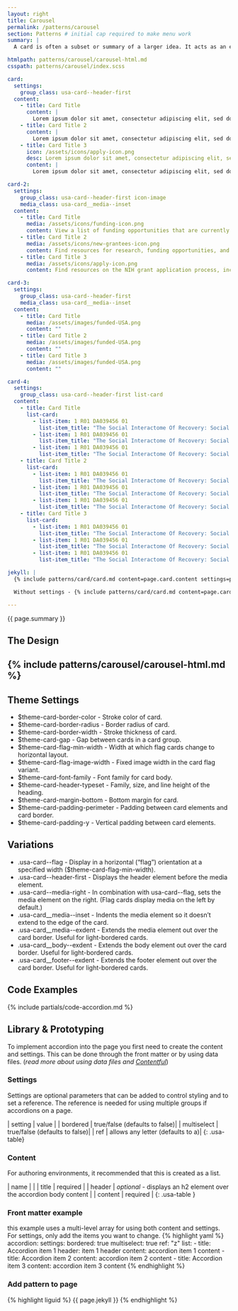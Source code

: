 ```yaml
---
layout: right
title: Carousel
permalink: /patterns/carousel
section: Patterns # initial cap required to make menu work
summary: |
  A card is often a subset or summary of a larger idea. It acts as an entry point to more detailed information. This summary can contain a variety of content types, such as text, images and multimedia, or buttons and links.

htmlpath: patterns/carousel/carousel-html.md
csspath: patterns/carousel/index.scss

card:
  settings:
    group_class: usa-card--header-first
  content:
    - title: Card Title
      content: |
        Lorem ipsum dolor sit amet, consectetur adipiscing elit, sed do eiusmod tempor incididunt ut labore et dolore magna aliqua. Ut enim ad minim veniam, quis nostrud exercitation ullamco laboris nisi ut aliquip ex ea commodo consequat.
    - title: Card Title 2
      content: |
        Lorem ipsum dolor sit amet, consectetur adipiscing elit, sed do eiusmod tempor incididunt ut labore et dolore magna aliqua. Ut enim ad minim veniam, quis nostrud exercitation ullamco laboris nisi ut aliquip ex ea commodo consequat.
    - title: Card Title 3
      icon: /assets/icons/apply-icon.png
      desc: Lorem ipsum dolor sit amet, consectetur adipiscing elit, sed do eiusmod tempor incididunt ut labore et dolore magna aliqua.
      content: |
        Lorem ipsum dolor sit amet, consectetur adipiscing elit, sed do eiusmod tempor incididunt ut labore et dolore magna aliqua. Ut enim ad minim veniam, quis nostrud exercitation ullamco laboris nisi ut aliquip ex ea commodo consequat.

card-2:
  settings:
    group_class: usa-card--header-first icon-image
    media_class: usa-card__media--inset
  content:
    - title: Card Title
      media: /assets/icons/funding-icon.png
      content: View a list of funding opportunities that are currently accepting applications.
    - title: Card Title 2
      media: /assets/icons/new-grantees-icon.png
      content: Find resources for research, funding opportunities, and workshops that may be helpful to new and early-stage investigators.
    - title: Card Title 3
      media: /assets/icons/apply-icon.png
      content: Find resources on the NIH grant application process, including application tips, forms, and instructions.

card-3:
  settings:
    group_class: usa-card--header-first
    media_class: usa-card__media--inset
  content:
    - title: Card Title
      media: /assets/images/funded-USA.png
      content: ""
    - title: Card Title 2
      media: /assets/images/funded-USA.png
      content: ""
    - title: Card Title 3
      media: /assets/images/funded-USA.png
      content: ""

card-4:
  settings:
    group_class: usa-card--header-first list-card
  content:
    - title: Card Title
      list-card:
        - list-item: 1 R01 DA039456 01
          list-item_title: "The Social Interactome Of Recovery: Social Media As Therapy Development"
        - list-item: 1 R01 DA039456 01
          list-item_title: "The Social Interactome Of Recovery: Social Media As Therapy Development"
        - list-item: 1 R01 DA039456 01
          list-item_title: "The Social Interactome Of Recovery: Social Media As Therapy Development"
    - title: Card Title 2
      list-card:
        - list-item: 1 R01 DA039456 01
          list-item_title: "The Social Interactome Of Recovery: Social Media As Therapy Development"
        - list-item: 1 R01 DA039456 01
          list-item_title: "The Social Interactome Of Recovery: Social Media As Therapy Development"
        - list-item: 1 R01 DA039456 01
          list-item_title: "The Social Interactome Of Recovery: Social Media As Therapy Development"
    - title: Card Title 3
      list-card:
        - list-item: 1 R01 DA039456 01
          list-item_title: "The Social Interactome Of Recovery: Social Media As Therapy Development"
        - list-item: 1 R01 DA039456 01
          list-item_title: "The Social Interactome Of Recovery: Social Media As Therapy Development"
        - list-item: 1 R01 DA039456 01
          list-item_title: "The Social Interactome Of Recovery: Social Media As Therapy Development"

jekyll: |
  {% include patterns/card/card.md content=page.card.content settings=page.card.settings %}

  Without settings - {% include patterns/card/card.md content=page.card.content %}

---
```

{{ page.summary }}

## The Design
{% include patterns/carousel/carousel-html.md %}
---

## Theme Settings
- $theme-card-border-color - Stroke color of card.
- $theme-card-border-radius - Border radius of card.
- $theme-card-border-width - Stroke thickness of card.
- $theme-card-gap - Gap between cards in a card group.
- $theme-card-flag-min-width - Width at which flag cards change to horizontal layout.
- $theme-card-flag-image-width - Fixed image width in the card flag variant.
- $theme-card-font-family - Font family for card body.
- $theme-card-header-typeset - Family, size, and line height of the heading.
- $theme-card-margin-bottom - Bottom margin for card.
- $theme-card-padding-perimeter - Padding between card elements and card border.
- $theme-card-padding-y - Vertical padding between card elements.

## Variations
- .usa-card--flag - Display in a horizontal (“flag”) orientation at a specified width ($theme-card-flag-min-width).
- .usa-card--header-first - Displays the header element before the media element.
- .usa-card--media-right - In combination with usa-card--flag, sets the media element on the right. (Flag cards display media on the left by default.)
- .usa-card__media--inset - Indents the media element so it doesn’t extend to the edge of the card.
- .usa-card__media--exdent - Extends the media element out over the card border. Useful for light-bordered cards.
- .usa-card__body--exdent - Extends the body element out over the card border. Useful for light-bordered cards.
- .usa-card__footer--exdent - Extends the footer element out over the card border. Useful for light-bordered cards.

## Code Examples
{% include partials/code-accordion.md %}

## Library & Prototyping
To implement accordion into the page you first need to create the content and settings. This can be done through the front matter or by using data files. (*read more about using data files and [Contentful](docs/contentful)*)

### Settings
Settings are optional parameters that can be added to control styling and to set a reference. The reference is needed for using multiple groups if accordions on a page.

| setting | value |
| bordered | true/false (defaults to false)|
| multiselect | true/false (defaults to false)|
| ref | allows any letter (defaults to a)|
{: .usa-table}

### Content
For authoring environments, it recommended that this is created as a list.

| name |  |
| title | <i class="fa-solid fa-check"></i> required |
| header | *optional* - displays an h2 element over the accordion body content |
| content | <i class="fa-solid fa-check"></i> required |
{: .usa-table }

### Front matter example
this example uses a multi-level array for using both content and settings. For settings, only add the items you want to change.
{% highlight yaml %}
accordion:
  settings:
    bordered: true
    multiselect: true
    ref: "z"
  list:
    - title: Accordion item 1
      header: item 1 header
      content: accordion item 1 content
    - title: Accordion item 2
      content: accordion item 2 content
    - title: Accordion item 3
      content: accordion item 3 content
{% endhighlight %}

### Add pattern to page
{% highlight liguid %}
  {{ page.jekyll }}
{% endhighlight %}